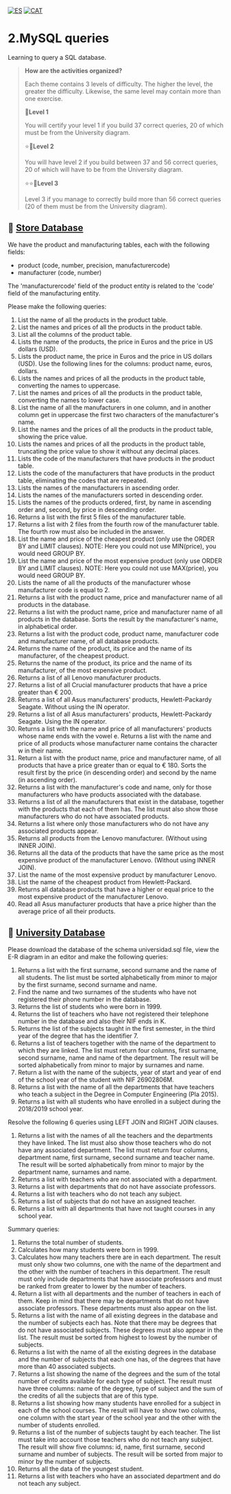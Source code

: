 [![ES](https://img.shields.io/badge/ES-red.svg?logo=googletranslate&logoColor=white)](https://github.com/ariamdev/IT-ACADEMY-SPRINT-2/blob/main/SPRINT%202/Tasca%20S2%2002%20MySQL%20queries/README.es.md)
[![CAT](https://img.shields.io/badge/CAT-yellow.svg?logo=googletranslate&logoColor=white)](https://github.com/ariamdev/IT-ACADEMY-SPRINT-2/blob/main/SPRINT%202/Tasca%20S2%2002%20MySQL%20queries/README.cat.md)


2.MySQL queries 
=

Learning to query a SQL database.

>**How are the activities organized?**
>
>Each theme contains 3 levels of difficulty. The higher the level, the greater the difficulty. Likewise, the same level may contain more than one exercise.
>
>🌟**Level 1**
>
>You will certify your level 1 if you build 37 correct queries, 20 of which must be from the University diagram.
>
>⭐🌟**Level 2**
>
>You will have level 2 if you build between 37 and 56 correct queries, 20 of which will have to be from the University diagram.
>
>⭐⭐🌟**Level 3**
>
>Level 3 if you manage to correctly build more than 56 correct queries (20 of them must be from the University diagram).


📍 [Store Database](https://github.com/ariamdev/IT-ACADEMY-SPRINT-2/tree/main/SPRINT%202/Tasca%20S2%2002%20MySQL%20queries/Tienda)
-

We have the product and manufacturing tables, each with the following fields:
- product (code, number, precision, manufacturercode)
- manufacturer (code, number)

The 'manufacturercode' field of the product entity is related to the 'code' field of the manufacturing entity.

Please make the following queries:

1. List the name of all the products in the product table.
2. List the names and prices of all the products in the product table.
3. List all the columns of the product table.
4. Lists the name of the products, the price in Euros and the price in US dollars (USD).
5. Lists the product name, the price in Euros and the price in US dollars (USD). Use the following lines for the columns: product name, euros, dollars.
6. Lists the names and prices of all the products in the product table, converting the names to uppercase.
7. List the names and prices of all the products in the product table, converting the names to lower case.
8. List the name of all the manufacturers in one column, and in another column get in uppercase the first two characters of the manufacturer's name.
9. List the names and the prices of all the products in the product table, showing the price value.
10. Lists the names and prices of all the products in the product table, truncating the price value to show it without any decimal places.
11. Lists the code of the manufacturers that have products in the product table.
12. Lists the code of the manufacturers that have products in the product table, eliminating the codes that are repeated.
13. Lists the names of the manufacturers in ascending order.
14. Lists the names of the manufacturers sorted in descending order.
15. Lists the names of the products ordered, first, by name in ascending order and, second, by price in descending order.
16. Returns a list with the first 5 files of the manufacturer table.
17. Returns a list with 2 files from the fourth row of the manufacturer table. The fourth row must also be included in the answer.
18. List the name and price of the cheapest product (only use the ORDER BY and LIMIT clauses). NOTE: Here you could not use MIN(price), you would need GROUP BY.
19. List the name and price of the most expensive product (only use ORDER BY and LIMIT clauses). NOTE: Here you could not use MAX(price), you would need GROUP BY.
20. Lists the name of all the products of the manufacturer whose manufacturer code is equal to 2.
21. Returns a list with the product name, price and manufacturer name of all products in the database.
22. Returns a list with the product name, price and manufacturer name of all products in the database. Sorts the result by the manufacturer's name, in alphabetical order.
23. Returns a list with the product code, product name, manufacturer code and manufacturer name, of all database products.
24. Returns the name of the product, its price and the name of its manufacturer, of the cheapest product.
25. Returns the name of the product, its price and the name of its manufacturer, of the most expensive product.
26. Returns a list of all Lenovo manufacturer products.
27. Returns a list of all Crucial manufacturer products that have a price greater than € 200.
28. Returns a list of all Asus manufacturers' products, Hewlett-Packardy Seagate. Without using the IN operator.
29. Returns a list of all Asus manufacturers' products, Hewlett-Packardy Seagate. Using the IN operator.
30. Returns a list with the name and price of all manufacturers' products whose name ends with the vowel e. Returns a list with the name and price of all products whose manufacturer name contains the character w in their name.
31. Return a list with the product name, price and manufacturer name, of all products that have a price greater than or equal to € 180. Sorts the result first by the price (in descending order) and second by the name (in ascending order).
32. Returns a list with the manufacturer's code and name, only for those manufacturers who have products associated with the database.
33. Returns a list of all the manufacturers that exist in the database, together with the products that each of them has. The list must also show those manufacturers who do not have associated products.
34. Returns a list where only those manufacturers who do not have any associated products appear.
35. Returns all products from the Lenovo manufacturer. (Without using INNER JOIN).
36. Returns all the data of the products that have the same price as the most expensive product of the manufacturer Lenovo. (Without using INNER JOIN).
37. List the name of the most expensive product by manufacturer Lenovo.
38. List the name of the cheapest product from Hewlett-Packard.
39. Returns all database products that have a higher or equal price to the most expensive product of the manufacturer Lenovo.
40. Read all Asus manufacturer products that have a price higher than the average price of all their products.

📍 [University Database](https://github.com/ariamdev/IT-ACADEMY-SPRINT-2/tree/main/SPRINT%202/Tasca%20S2%2002%20MySQL%20queries/Universidad)
-

Please download the database of the schema universidad.sql file, view the E-R diagram in an editor and make the following queries:

1. Returns a list with the first surname, second surname and the name of all students. The list must be sorted alphabetically from minor to major by the first surname, second surname and name.
2. Find the name and two surnames of the students who have not registered their phone number in the database.
3. Returns the list of students who were born in 1999.
4. Returns the list of teachers who have not registered their telephone number in the database and also their NIF ends in K.
5. Returns the list of the subjects taught in the first semester, in the third year of the degree that has the identifier 7.
6. Returns a list of teachers together with the name of the department to which they are linked. The list must return four columns, first surname, second surname, name and name of the department. The result will be sorted alphabetically from minor to major by surnames and name.
7. Return a list with the name of the subjects, year of start and year of end of the school year of the student with NIF 26902806M.
8. Returns a list with the name of all the departments that have teachers who teach a subject in the Degree in Computer Engineering (Pla 2015).
9. Returns a list with all students who have enrolled in a subject during the 2018/2019 school year.

Resolve the following 6 queries using LEFT JOIN and RIGHT JOIN clauses.

1. Returns a list with the names of all the teachers and the departments they have linked. The list must also show those teachers who do not have any associated department. The list must return four columns, department name, first surname, second surname and teacher name. The result will be sorted alphabetically from minor to major by the department name, surnames and name.
2. Returns a list with teachers who are not associated with a department.
3. Returns a list with departments that do not have associate professors.
4. Returns a list with teachers who do not teach any subject.
5. Returns a list of subjects that do not have an assigned teacher.
6. Returns a list with all departments that have not taught courses in any school year.

Summary queries:

1. Returns the total number of students.
2. Calculates how many students were born in 1999.
3. Calculates how many teachers there are in each department. The result must only show two columns, one with the name of the department and the other with the number of teachers in this department. The result must only include departments that have associate professors and must be ranked from greater to lower by the number of teachers.
4. Return a list with all departments and the number of teachers in each of them. Keep in mind that there may be departments that do not have associate professors. These departments must also appear on the list.
5. Returns a list with the name of all existing degrees in the database and the number of subjects each has. Note that there may be degrees that do not have associated subjects. These degrees must also appear in the list. The result must be sorted from highest to lowest by the number of subjects.
6. Returns a list with the name of all the existing degrees in the database and the number of subjects that each one has, of the degrees that have more than 40 associated subjects.
7. Returns a list showing the name of the degrees and the sum of the total number of credits available for each type of subject. The result must have three columns: name of the degree, type of subject and the sum of the credits of all the subjects that are of this type.
8. Returns a list showing how many students have enrolled for a subject in each of the school courses. The result will have to show two columns, one column with the start year of the school year and the other with the number of students enrolled.
9. Returns a list of the number of subjects taught by each teacher. The list must take into account those teachers who do not teach any subject. The result will show five columns: id, name, first surname, second surname and number of subjects. The result will be sorted from major to minor by the number of subjects.
10. Returns all the data of the youngest student.
11. Returns a list with teachers who have an associated department and do not teach any subject.

